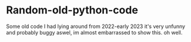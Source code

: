# Random-old-python-code
Some old code I had lying around from 2022-early 2023
it's very unfunny and probably buggy aswel, im almost embarrassed to show this.
oh well.
